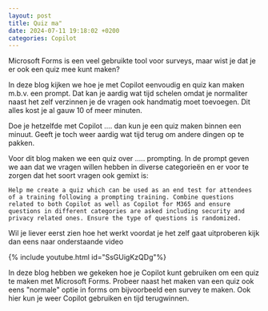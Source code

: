 ```yaml
---
layout: post
title: Quiz ma"
date: 2024-07-11 19:18:02 +0200
categories: Copilot
---
```


Microsoft Forms is een veel gebruikte tool voor surveys, maar wist je dat je er ook een quiz mee kunt maken?

In deze blog kijken we hoe je met Copilot eenvoudig en quiz kan maken m.b.v. een prompt. Dat kan je aardig wat tijd schelen omdat je normaliter naast het zelf verzinnen je de vragen ook handmatig moet toevoegen. Dit alles kost je al gauw 10 of meer minuten.

Doe je hetzelfde met Copilot .... dan kun je een quiz maken binnen een minuut. Geeft je toch weer aardig wat tijd terug om andere dingen op te pakken.

Voor dit blog maken we een quiz over ..... prompting. In de prompt geven we aan dat we vragen willen hebben in diverse categorieën en er voor te zorgen dat het soort vragen ook gemixt is:

```
Help me create a quiz which can be used as an end test for attendees of a training following a prompting training. Combine questions related to both Copilot as well as Copilot for M365 and ensure questions in different categories are asked including security and privacy related ones. Ensure the type of questions is randomized.
```

Wil je liever eerst zien hoe het werkt voordat je het zelf gaat uitproberen kijk dan eens naar onderstaande video

{% include youtube.html id="SsGUigKzQDg"%}

In deze blog hebben we gekeken hoe je Copilot kunt gebruiken om een quiz te maken met Microsoft Forms. Probeer naast het maken van een quiz ook eens "normale" optie in forms om bijvoorbeeld een survey te maken. Ook hier kun je weer Copilot gebruiken en tijd terugwinnen.
